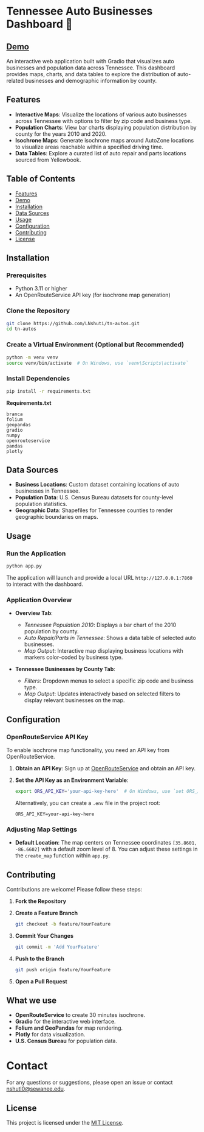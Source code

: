 # Tennessee Auto Businesses Dashboard 🚛

## [Demo](https://leoncensh-tn.hf.space)

An interactive web application built with Gradio that visualizes auto businesses and population data across Tennessee. This dashboard provides maps, charts, and data tables to explore the distribution of auto-related businesses and demographic information by county.

## Features

- **Interactive Maps**: Visualize the locations of various auto businesses across Tennessee with options to filter by zip code and business type.
- **Population Charts**: View bar charts displaying population distribution by county for the years 2010 and 2020.
- **Isochrone Maps**: Generate isochrone maps around AutoZone locations to visualize areas reachable within a specified driving time.
- **Data Tables**: Explore a curated list of auto repair and parts locations sourced from Yellowbook.

## Table of Contents

- [Features](#Features)
- [Demo](#Demo)
- [Installation](#Installation)
- [Data Sources](#data-sources)
- [Usage](#usage)
- [Configuration](#configuration)
- [Contributing](#contributing)
- [License](#license)

## Installation

### Prerequisites

- Python 3.11 or higher
- An OpenRouteService API key (for isochrone map generation)

### Clone the Repository

```bash
git clone https://github.com/LNshuti/tn-autos.git
cd tn-autos
```

### Create a Virtual Environment (Optional but Recommended)

```bash
python -m venv venv
source venv/bin/activate  # On Windows, use `venv\Scripts\activate`
```

### Install Dependencies

```bash
pip install -r requirements.txt
```

**Requirements.txt**

```
branca
folium
geopandas
gradio
numpy
openrouteservice
pandas
plotly
```

## Data Sources

- **Business Locations**: Custom dataset containing locations of auto businesses in Tennessee.
- **Population Data**: U.S. Census Bureau datasets for county-level population statistics.
- **Geographic Data**: Shapefiles for Tennessee counties to render geographic boundaries on maps.

## Usage

### Run the Application

```bash
python app.py
```
The application will launch and provide a local URL `http://127.0.0.1:7860` to interact with the dashboard.

### Application Overview

- **Overview Tab**:
  - *Tennessee Population 2010*: Displays a bar chart of the 2010 population by county.
  - *Auto Repair/Parts in Tennessee*: Shows a data table of selected auto businesses.
  - *Map Output*: Interactive map displaying business locations with markers color-coded by business type.

- **Tennessee Businesses by County Tab**:
  - *Filters*: Dropdown menus to select a specific zip code and business type.
  - *Map Output*: Updates interactively based on selected filters to display relevant businesses on the map.

## Configuration

### OpenRouteService API Key

To enable isochrone map functionality, you need an API key from OpenRouteService.

1. **Obtain an API Key**: Sign up at [OpenRouteService](https://openrouteservice.org/dev/#/signup) and obtain an API key.
2. **Set the API Key as an Environment Variable**:

   ```bash
   export ORS_API_KEY='your-api-key-here'  # On Windows, use `set ORS_API_KEY=your-api-key-here`
   ```

   Alternatively, you can create a `.env` file in the project root:

   ```
   ORS_API_KEY=your-api-key-here
   ```

### Adjusting Map Settings

- **Default Location**: The map centers on Tennessee coordinates `[35.8601, -86.6602]` with a default zoom level of 8. You can adjust these settings in the `create_map` function within `app.py`.

## Contributing

Contributions are welcome! Please follow these steps:

1. **Fork the Repository**
2. **Create a Feature Branch**

   ```bash
   git checkout -b feature/YourFeature
   ```

3. **Commit Your Changes**

   ```bash
   git commit -m 'Add YourFeature'
   ```

4. **Push to the Branch**

   ```bash
   git push origin feature/YourFeature
   ```
5. **Open a Pull Request**

## What we use

- **OpenRouteService** to create 30 minutes isochrone.
- **Gradio** for the interactive web interface.
- **Folium and GeoPandas** for map rendering.
- **Plotly** for data visualization.
- **U.S. Census Bureau** for population data.

# Contact

For any questions or suggestions, please open an issue or contact [nshutl0@sewanee.edu](mailto:nshutl0@sewanee.edu).

## License

This project is licensed under the [MIT License](LICENSE).


